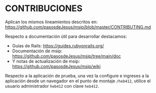 # CONTRIBUCIONES

Aplican los mismos lineamientos descritos en:
<https://github.com/pasosdeJesus/msip/blob/master/CONTRIBUTING.md>

Respecto a documentación útil para desarrollar destacamos:
* Guías de Rails: <https://guides.rubyonrails.org/>
* Documentación de msip: <https://github.com/pasosdeJesus/msip/tree/main/doc>
* Y notas de actualización de msip: <https://github.com/pasosdeJesus/msip/wiki>

Respecto a la aplicación de prueba, una vez la configure e ingreses 
a la aplicación desde un navegador en el punto de montaje `/heb412`,
utilice el usuario administrador `heb412` con clave `heb412`.



